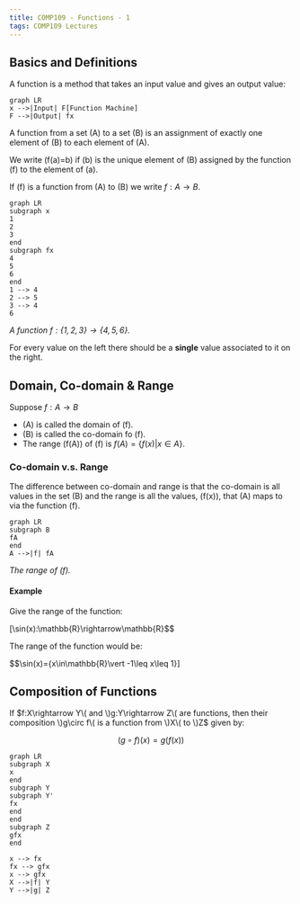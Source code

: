 ```yaml
---
title: COMP109 - Functions - 1
tags: COMP109 Lectures
---
```

## Basics and Definitions
A function is a method that takes an input value and gives an output value:

```mermaid
graph LR
x -->|Input| F[Function Machine]
F -->|Output| fx
```

A function from a set \(A\) to a set \(B\) is an assignment of exactly one element of \(B\) to each element of \(A\).

We write \(f(a)=b\) if \(b\) is the unique element of \(B\) assigned by the function \(f\) to the element of \(a\).

If \(f\) is a function from \(A\) to \(B\) we write $f: A\rightarrow B$.

```mermaid
graph LR
subgraph x
1
2
3
end 
subgraph fx
4
5
6
end
1 --> 4
2 --> 5
3 --> 4
6
```
*A function $f:\{1,2,3\} \rightarrow \{4,5,6\}$.*

For every value on the left there should be a **single** value associated to it on the right.

## Domain, Co-domain & Range
Suppose $f:A\rightarrow B$

* \(A\) is called the domain of \(f\).
* \(B\) is called the co-domain fo \(f\).
* The range \(f(A)\) of \(f\) is $f(A)=\{f(x)\vert x\in A\}$.

### Co-domain v.s. Range
The difference between co-domain and range is that the co-domain is all values in the set \(B\) and the range is all the values, \(f(x)\), that \(A\) maps to via the function \(f\).

```mermaid
graph LR
subgraph B
fA
end
A -->|f| fA
```
*The range of \(f\).*

#### Example
Give the range of the function:

\[\sin(x):\mathbb{R}\rightarrow\mathbb{R}$$

The range of the function would be:

$$\sin(x)=\{x\in\mathbb{R}\vert -1\leq x\leq 1\}\]

## Composition of Functions
If $f:X\rightarrow Y\( and \)g:Y\rightarrow Z\( are functions, then their composition \)g\circ f\( is a function from \)X\( to \)Z$ given by:

$$(g\circ f)(x)=g(f(x))$$

```mermaid
graph LR
subgraph X
x
end
subgraph Y
subgraph Y'
fx
end
end
subgraph Z
gfx
end

x --> fx
fx --> gfx
x --> gfx
X -->|f| Y
Y -->|g| Z
